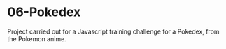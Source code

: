 # 06-Pokedex
Project carried out for a Javascript training challenge for a Pokedex, from the Pokemon anime.
